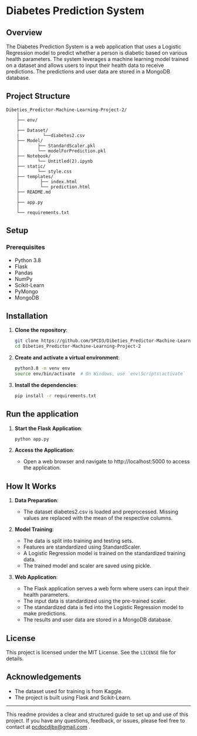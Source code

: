 # Diabetes Prediction System

## Overview

The Diabetes Prediction System is a web application that uses a Logistic Regression model to predict whether a person is diabetic based on various health parameters. The system leverages a machine learning model trained on a dataset and allows users to input their health data to receive predictions. The predictions and user data are stored in a MongoDB database.

## Project Structure

    Dibeties_Predictor-Machine-Learning-Project-2/
        │
        ├── env/                  
        │
        ├── Dataset/
        |         └──diabetes2.csv
        ├── Model/
        │       ├── StandardScaler.pkl
        │       └── modelForPrediction.pkl
        ├── Notebook/
        │       └── Untitled(2).ipynb
        ├── static/
        │       └── style.css
        ├── templates/
        │        ├── index.html
        │        └── prediction.html
        ├── README.md    
        │
        ├── app.py               
        │
        └── requirements.txt             


## Setup

### Prerequisites

- Python 3.8
- Flask
- Pandas
- NumPy
- Scikit-Learn
- PyMongo
- MongoDB

## Installation
1. **Clone the repository**:
    ```sh
    git clone https://github.com/5PCD3/Dibeties_Predictor-Machine-Learning-Project-2.git
    cd Dibeties_Predictor-Machine-Learning-Project-2
    ```

2. **Create and activate a virtual environment**:
    ```sh
    python3.8 -m venv env
    source env/bin/activate  # On Windows, use `env\Scripts\activate`
    ```

3. **Install the dependencies**:
    ```sh
    pip install -r requirements.txt
    ```

## Run the application

1. **Start the Flask Application**:
    ```sh
    python app.py
    ```

2. **Access the Application**:
    - Open a web browser and navigate to http://localhost:5000 to access the application.

## How It Works
1. **Data Preparation**:
    - The dataset diabetes2.csv is loaded and preprocessed. Missing values are replaced with the mean of the respective columns.



2. **Model Training**:
    - The data is split into training and testing sets.
    - Features are standardized using StandardScaler.
    - A Logistic Regression model is trained on the standardized training data.
    - The trained model and scaler are saved using pickle.

3. **Web Application**:
   - The Flask application serves a web form where users can input their health parameters.
   - The input data is standardized using the pre-trained scaler.
   - The standardized data is fed into the Logistic Regression model to make predictions.
   - The results and user data are stored in a MongoDB database.

## License
This project is licensed under the MIT License. See the `LICENSE` file for details.

## Acknowledgements
  - The dataset used for training is from Kaggle.
  - The project is built using Flask and Scikit-Learn.



---

This readme provides a clear and structured guide to set up and use of this project. If you have any questions, feedback, or issues, please feel free to contact at [pcdpcdjbx@gmail.com](mailto:pcdpcdjbx@gmail.com) .

